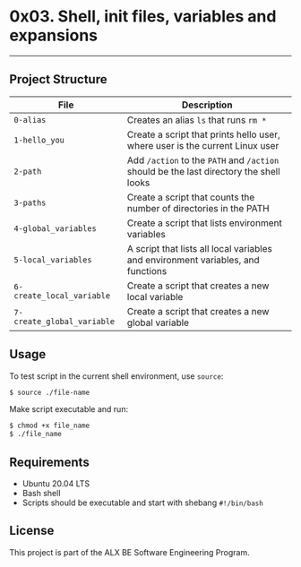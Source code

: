 # 0x03. Shell, init files, variables and expansions

---

## Project Structure

| File | Description |
|------|-------------|
| `0-alias` | Creates an alias `ls` that runs `rm *` |
| `1-hello_you` | Create a script that prints hello user, where user is the current Linux user |
| `2-path` | Add `/action` to the `PATH` and `/action` should be the last directory the shell looks |
| `3-paths` | Create a script that counts the number of directories in the PATH |
| `4-global_variables` | Create a script that lists environment variables |
| `5-local_variables` | A script that lists all local variables and environment variables, and functions |
| `6-create_local_variable` | Create a script that creates a new local variable |
| `7-create_global_variable` | Create a script that creates a new global variable |

## Usage

To test script in the current shell environment, use `source`:

```bash
$ source ./file-name
```

Make script executable and run:

```bash
$ chmod +x file_name
$ ./file_name
```

## Requirements

* Ubuntu 20.04 LTS
* Bash shell
* Scripts should be executable and start with shebang `#!/bin/bash`

## License

This project is part of the ALX BE Software Engineering Program.



